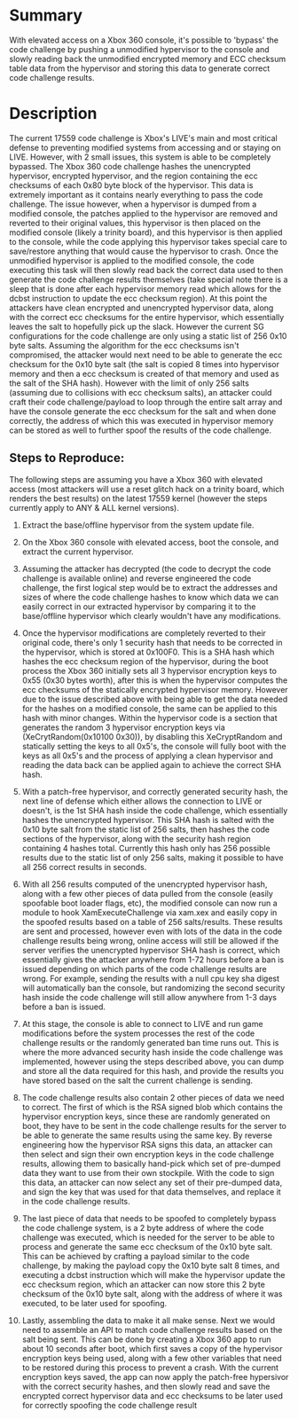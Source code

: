 # Summary
    
With elevated access on a Xbox 360 console, it's possible to 'bypass' the code challenge by pushing a unmodified hypervisor to the console and slowly reading back the unmodified encrypted memory and ECC checksum table data from the hypervisor and storing this data to generate correct code challenge results.
    
# Description
    
The current 17559 code challenge is Xbox's LIVE's main and most critical defense to preventing modified systems from accessing and or staying on LIVE. However, with 2 small issues, this system is able to be completely bypassed. The Xbox 360 code challenge hashes the unencrypted hypervisor, encrypted hypervisor, and the region containing the ecc checksums of each 0x80 byte block of the hypervisor. This data is extremely important as it contains nearly everything to pass the code challenge. The issue however, when a hypervisor is dumped from a modified console, the patches applied to the hypervisor are removed and reverted to their original values, this hypervisor is then placed on the modified console (likely a trinity board), and this hypervisor is then applied to the console, while the code applying this hypervisor takes special care to save/restore anything that would cause the hypervisor to crash. Once the unmodified hypervisor is applied to the modified console, the code executing this task will then slowly read back the correct data used to then generate the code challenge results themselves (take special note there is a sleep that is done after each hypervisor memory read which allows for the dcbst instruction to update the ecc checksum region). At this point the attackers have clean encrypted and unencrypted hypervisor data, along with the correct ecc checksums for the entire hypervisor, which essentially leaves the salt to hopefully pick up the slack. However the current SG configurations for the code challenge are only using a static list of 256 0x10 byte salts. Assuming the algorithm for the ecc checksums isn't compromised, the attacker would next need to be able to generate the ecc checksum for the 0x10 byte salt (the salt is copied 8 times into hypervisor memory and then a ecc checksum is created of that memory and used as the salt of the SHA hash). However with the limit of only 256 salts (assuming due to collisions with ecc checksum salts), an attacker could craft their code challenge/payload to loop through the entire salt array and have the console generate the ecc checksum for the salt and when done correctly, the address of which this was executed in hypervisor memory can be stored as well to further spoof the results of the code challenge. 
    
## Steps to Reproduce:
    
The following steps are assuming you have a Xbox 360 with elevated access (most attackers will use a reset glitch hack on a trinity board, which renders the best results) on the latest 17559 kernel (however the steps currently apply to ANY & ALL kernel versions). 

1. Extract the base/offline hypervisor from the system update file.
    
2. On the Xbox 360 console with elevated access, boot the console, and extract the current hypervisor.
    
3. Assuming the attacker has decrypted (the code to decrypt the code challenge is available online) and reverse engineered the code challenge, the first logical step would be to extract the addresses and sizes of where the code challenge hashes to know which data we can easily correct in our extracted hypervisor by comparing it to the base/offline hypervisor which clearly wouldn't have any modifications. 

4. Once the hypervisor modifications are completely reverted to their original code, there's only 1 security hash that needs to be corrected in the hypervisor, which is stored at 0x100F0. This is a SHA hash which hashes the ecc checksum region of the hypervisor, during the boot process the Xbox 360 initially sets all 3 hypervisor encryption keys to 0x55 (0x30 bytes worth), after this is when the hypervisor computes the ecc checksums of the statically encrypted hypervisor memory. However due to the issue described above with being able to get the data needed for the hashes on a modified console, the same can be applied to this hash with minor changes. Within the hypervisor code is a section that generates the random 3 hypervisor encryption keys via (XeCrytRandom(0x10100 0x30)), by disabling this XeCryptRandom and statically setting the keys to all 0x5's, the console will fully boot with the keys as all 0x5's and the process of applying a clean hypervisor and reading the data back can be applied again to achieve the correct SHA hash.

5. With a patch-free hypervisor, and correctly generated security hash, the next line of defense which either allows the connection to LIVE or doesn't, is the 1st SHA hash inside the code challenge, which essentially hashes the unencrypted hypervisor. This SHA hash is salted with the 0x10 byte salt from the static list of 256 salts, then hashes the code sections of the hypervisor, along with the security hash region containing 4 hashes total. Currently this hash only has 256 possible results due to the static list of only 256 salts, making it possible to have all 256 correct results in seconds.

6. With all 256 results computed of the unencrypted hypervisor hash, along with a few other pieces of data pulled from the console (easily spoofable boot loader flags, etc), the modified console can now run a module to hook XamExecuteChallenge via xam.xex and easily copy in the spoofed results based on a table of 256 salts/results. These results are sent and processed, however even with lots of the data in the code challenge results being wrong, online access will still be allowed if the server verifies the unencrypted hypervisor SHA hash is correct, which essentially gives the attacker anywhere from 1-72 hours before a ban is issued depending on which parts of the code challenge results are wrong. For example, sending the results with a null cpu key sha digest will automatically ban the console, but randomizing the second security hash inside the code challenge will still allow anywhere from 1-3 days before a ban is issued.

7. At this stage, the console is able to connect to LIVE and run game modifications before the system processes the rest of the code challenge results or the randomly generated ban time runs out. This is where the more advanced security hash inside the code challenge was implemented, however using the steps described above, you can dump and store all the data required for this hash, and provide the results you have stored based on the salt the current challenge is sending. 

8. The code challenge results also contain 2 other pieces of data we need to correct. The first of which is the RSA signed blob which contains the hypervisor encryption keys, since these are randomly generated on boot, they have to be sent in the code challenge results for the server to be able to generate the same results using the same key. By reverse engineering how the hypervisor RSA signs this data, an attacker can then select and sign their own encryption keys in the code challenge results, allowing them to basically hand-pick which set of pre-dumped data they want to use from their own stockpile. With the code to sign this data, an attacker can now select any set of their pre-dumped data, and sign the key that was used for that data themselves, and replace it in the code challenge results.

9. The last piece of data that needs to be spoofed to completely bypass the code challenge system, is a 2 byte address of where the code challenge was executed, which is needed for the server to be able to process and generate the same ecc checksum of the 0x10 byte salt. This can be achieved by crafting a payload similar to the code challenge, by making the payload copy the 0x10 byte salt 8 times, and executing a dcbst instruction which will make the hypervisor update the ecc checksum region, which an attacker can now store this 2 byte checksum of the 0x10 byte salt, along with the address of where it was executed, to be later used for spoofing.

10. Lastly, assembling the data to make it all make sense. Next we would need to assemble an API to match code challenge results based on the salt being sent. This can be done by creating a Xbox 360 app to run about 10 seconds after boot, which first saves a copy of the hypervisor encryption keys being used, along with a few other variables that need to be restored during this process to prevent a crash. With the current encryption keys saved, the app can now apply the patch-free hypersivor with the correct security hashes, and then slowly read and save the encrypted correct hypervisor data and ecc checksums to be later used for correctly spoofing the code challenge result
